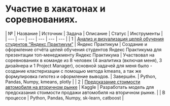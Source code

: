 # Участие в хакатонах и соревнованиях.
  
| № | Название | Источник | Задача | Описание | Статус | Инструменты |
| --- | --- | --- | --- | --- | --- |
| 1 | [Анализ и визуализация целей обучения студентов “Яндекс Практикум”][1] | Яндекс Практикум | Создание и оформление отчёта целей обучения студентов Яндекс Практикума для презентации топ-менеджменту Яндекс Практикума | Участвовал на соревнованиях в команде из 8 человек (4 аналитика (включая меня), 3 дизайнера и 1 Project Manager), основной задачей для меня было - создание кластеризации с помощью метода kmeans, а так же формулировка гипотез и оформление выводов. | Завершён. | Python, Pandas, Numpy, kmeans, plotly |
| 2 | [Предсказание стоимости автомобиля на вторичном рынке][2] | Kaggle | Разработать модель для предсказания стоимости продажи автомобиля на вторичном рынке. | | В процессе | Python, Pandas, Numpy, sk-learn, catboost |

[1]:https://github.com/FedorSafonov/Projects/tree/main/Hackatons_and_competition/Yandex_Practicum_hackaton
[2]:https://github.com/FedorSafonov/Projects/tree/main/Hackatons_and_competition/Kaggle/used_cars_price_prediction